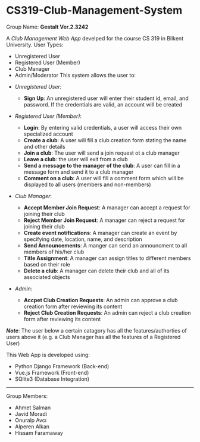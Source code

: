 # CS319-Club-Management-System
Group Name: **Gestalt Ver.2.3242**

A _Club Management Web App_ develped for the course CS 319 in Bilkent University.
User Types:
  - Unregistered User
  - Registered User (Member)
  - Club Manager
  - Admin/Moderator
This system allows the user to:

  + _Unregistered User:_
    - **Sign Up**: An unregistered user will enter their student id, email, and password. If the credentials are valid, an account will be created

  + _Registered User (Member)_:   
    - **Login**: By entering valid credentials, a user will access their own specialized account
    - **Create a club**: A user will fill a club creation form stating the name and other details
    - **Join a club**: The user will send a join request ot a club manager
    - **Leave a club**: the user will exit from a club
    - **Send a message to the manager of the club**: A user can fill in a message form and send it to a club manager
    - **Comment on a club**: A user will fill a comment form which will be displayed to all users (members and non-members)

  + _Club Manager_:
    - **Accept Member Join Request**: A manager can accept a request for joining their club
    - **Reject Member Join Request**: A manager can reject a request for joining their club
    - **Create event notifications**: A manager can create an event by specifying date, location, name, and description
    - **Send Announcements**: A manger can send an announcment to all members of his/her club
    - **Title Assignment**: A manager can assign titles to different members based on their role
    - **Delete a club**: A manager can delete their club and all of its associated objects

  + _Admin_:
    - **Accpet Club Creation Requests**: An admin can approve a club creation form after reviewing its content
    - **Reject Club Creation Requests**: An admin can reject a club creation form after reviewing its content

_**Note**_: The user below a certain catagory has all the features/authorties of users above it (e.g. a Club Manager has all the features of a Registered User) 

This Web App is developed using:
  - Python Django Framework (Back-end)
  - Vue.js Framework (Front-end)
  - SQlite3 (Database Integration) 

----------------------------------------------------

Group Members:
  - Ahmet Salman
  - Javid Moradi
  - Onuralp Avcı
  - Alperen Alkan 
  - Hissam Faramaway
